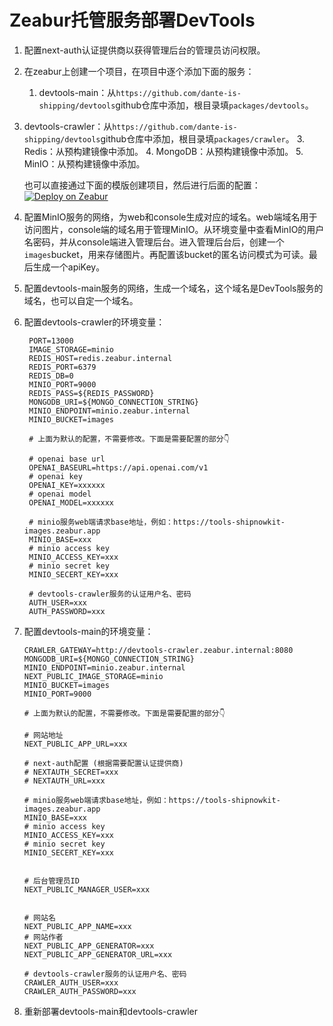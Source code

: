 # Zeabur托管服务部署DevTools

1. 配置next-auth认证提供商以获得管理后台的管理员访问权限。
2. 在zeabur上创建一个项目，在项目中逐个添加下面的服务：
   1. devtools-main：从`https://github.com/dante-is-shipping/devtools`github仓库中添加，根目录填`packages/devtools`。
2. devtools-crawler：从`https://github.com/dante-is-shipping/devtools`github仓库中添加，根目录填`packages/crawler`。
   3. Redis：从预构建镜像中添加。
   4. MongoDB：从预构建镜像中添加。
   5. MinIO：从预构建镜像中添加。
  
    
    也可以直接通过下面的模版创建项目，然后进行后面的配置：
  [![Deploy on Zeabur](https://zeabur.com/button.svg)](https://zeabur.com/templates/9PSGFO?referralCode=dante-is-shipping)

4. 配置MinIO服务的网络，为web和console生成对应的域名。web端域名用于访问图片，console端的域名用于管理MinIO。从环境变量中查看MinIO的用户名密码，并从console端进入管理后台。进入管理后台后，创建一个`images`bucket，用来存储图片。再配置该bucket的匿名访问模式为可读。最后生成一个apiKey。
5. 配置devtools-main服务的网络，生成一个域名，这个域名是DevTools服务的域名，也可以自定一个域名。
6. 配置devtools-crawler的环境变量：
   ```
    PORT=13000
    IMAGE_STORAGE=minio
    REDIS_HOST=redis.zeabur.internal
    REDIS_PORT=6379
    REDIS_DB=0
    MINIO_PORT=9000
    REDIS_PASS=${REDIS_PASSWORD}
    MONGODB_URI=${MONGO_CONNECTION_STRING}
    MINIO_ENDPOINT=minio.zeabur.internal
    MINIO_BUCKET=images

    # 上面为默认的配置，不需要修改。下面是需要配置的部分👇

    # openai base url
    OPENAI_BASEURL=https://api.openai.com/v1
    # openai key
    OPENAI_KEY=xxxxxx
    # openai model
    OPENAI_MODEL=xxxxxx
        
    # minio服务web端请求base地址，例如：https://tools-shipnowkit-images.zeabur.app
    MINIO_BASE=xxx
    # minio access key
    MINIO_ACCESS_KEY=xxx
    # minio secret key
    MINIO_SECERT_KEY=xxx

    # devtools-crawler服务的认证用户名、密码
    AUTH_USER=xxx
    AUTH_PASSWORD=xxx
    ```
7. 配置devtools-main的环境变量：
    ```
    CRAWLER_GATEWAY=http://devtools-crawler.zeabur.internal:8080
    MONGODB_URI=${MONGO_CONNECTION_STRING}
    MINIO_ENDPOINT=minio.zeabur.internal
    NEXT_PUBLIC_IMAGE_STORAGE=minio
    MINIO_BUCKET=images
    MINIO_PORT=9000

    # 上面为默认的配置，不需要修改。下面是需要配置的部分👇

    # 网站地址
    NEXT_PUBLIC_APP_URL=xxx

    # next-auth配置 (根据需要配置认证提供商)
    # NEXTAUTH_SECRET=xxx
    # NEXTAUTH_URL=xxx
    
    # minio服务web端请求base地址，例如：https://tools-shipnowkit-images.zeabur.app
    MINIO_BASE=xxx
    # minio access key
    MINIO_ACCESS_KEY=xxx
    # minio secret key
    MINIO_SECERT_KEY=xxx
    

    # 后台管理员ID
    NEXT_PUBLIC_MANAGER_USER=xxx
    
    
    # 网站名
    NEXT_PUBLIC_APP_NAME=xxx
    # 网站作者
    NEXT_PUBLIC_APP_GENERATOR=xxx
    NEXT_PUBLIC_APP_GENERATOR_URL=xxx

    # devtools-crawler服务的认证用户名、密码
    CRAWLER_AUTH_USER=xxx
    CRAWLER_AUTH_PASSWORD=xxx
    ```
8. 重新部署devtools-main和devtools-crawler